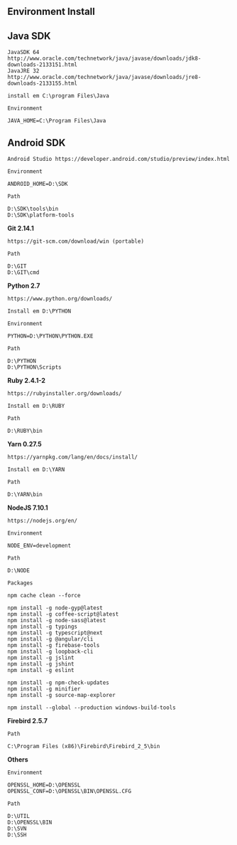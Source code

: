 Environment Install
----

**Java SDK**
---

    JavaSDK 64 http://www.oracle.com/technetwork/java/javase/downloads/jdk8-downloads-2133151.html
    JavaJRE 32 http://www.oracle.com/technetwork/java/javase/downloads/jre8-downloads-2133155.html

    install em C:\program Files\Java

    Environment

    JAVA_HOME=C:\Program Files\Java

**Android SDK**
---

    Android Studio https://developer.android.com/studio/preview/index.html

    Environment

    ANDROID_HOME=D:\SDK

    Path

    D:\SDK\tools\bin
    D:\SDK\platform-tools

**Git 2.14.1**

    https://git-scm.com/download/win (portable)

    Path

    D:\GIT
    D:\GIT\cmd

**Python 2.7**

    https://www.python.org/downloads/
	
    Install em D:\PYTHON

    Environment

    PYTHON=D:\PYTHON\PYTHON.EXE

    Path

    D:\PYTHON
    D:\PYTHON\Scripts
	
**Ruby 2.4.1-2**

    https://rubyinstaller.org/downloads/
	
    Install em D:\RUBY

    Path

    D:\RUBY\bin
	
**Yarn 0.27.5**

    https://yarnpkg.com/lang/en/docs/install/
	
    Install em D:\YARN

    Path

    D:\YARN\bin
    
    
**NodeJS 7.10.1**
	
    https://nodejs.org/en/

    Environment

    NODE_ENV=development

    Path
    
    D:\NODE

    Packages

    npm cache clean --force
    
    npm install -g node-gyp@latest
    npm install -g coffee-script@latest
    npm install -g node-sass@latest
    npm install -g typings
    npm install -g typescript@next
    npm install -g @angular/cli
    npm install -g firebase-tools
    npm install -g loopback-cli
    npm install -g jslint
    npm install -g jshint
    npm install -g eslint

    npm install -g npm-check-updates
    npm install -g minifier
    npm install -g source-map-explorer
    
    npm install --global --production windows-build-tools
    
**Firebird 2.5.7**

    Path

    C:\Program Files (x86)\Firebird\Firebird_2_5\bin
    
**Others**

    Environment

    OPENSSL_HOME=D:\OPENSSL
    OPENSSL_CONF=D:\OPENSSL\BIN\OPENSSL.CFG

    Path

    D:\UTIL
    D:\OPENSSL\BIN
    D:\SVN
    D:\SSH
